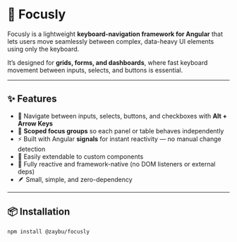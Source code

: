 # 🧩 Focusly

Focusly is a lightweight **keyboard-navigation framework for Angular** that lets users move seamlessly between complex, data-heavy UI elements using only the keyboard.

It’s designed for **grids, forms, and dashboards**, where fast keyboard movement between inputs, selects, and buttons is essential.

---

## ✨ Features

- 🚀 Navigate between inputs, selects, buttons, and checkboxes with **Alt + Arrow Keys**
- 🎯 **Scoped focus groups** so each panel or table behaves independently
- ⚡ Built with Angular **signals** for instant reactivity — no manual change detection
- 🧠 Easily extendable to custom components
- 🔄 Fully reactive and framework-native (no DOM listeners or external deps)
- 🪶 Small, simple, and zero-dependency

---

## 📦 Installation

```bash
npm install @zaybu/focusly
